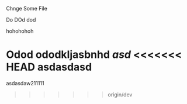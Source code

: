 Chnge Some File

Do DOd dod

hohohohoh

Odod ododkljasbnhd
**_asd_**
<<<<<<< HEAD
asdasdasd
=======
asdasdaw211111
>>>>>>> origin/dev
